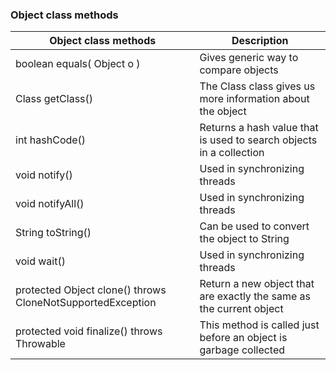 ### Object class methods

|Object class methods|Description|
|-|-|
|boolean equals( Object o )| 	Gives generic way to compare objects|
|Class getClass()| 	The Class class gives us more information about the object|
|int hashCode()| 	Returns a hash value that is used to search objects in a collection|
|void notify()| 	Used in synchronizing threads|
|void notifyAll()| 	Used in synchronizing threads|
|String toString()| 	Can be used to convert the object to String|
|void wait()| 	Used in synchronizing threads|
|protected Object clone() throws CloneNotSupportedException| 	Return a new object that are exactly the same as the current object|
|protected void finalize() throws Throwable| 	This method is called just before an object is garbage collected|
